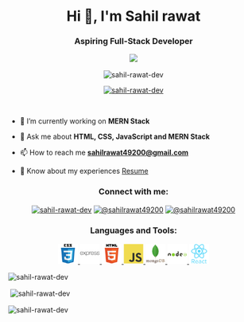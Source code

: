 <h1 align="center">Hi 👋, I'm Sahil rawat</h1>
<h3 align="center">Aspiring Full-Stack Developer</h3>

<p align="center"><img src="https://c.tenor.com/NOYF3f82b_gAAAAC/programmer.gif" /></p>
<p align="center"> <img src="https://komarev.com/ghpvc/?username=sahil-rawat-dev&label=Profile%20views&color=0e75b6&style=flat" alt="sahil-rawat-dev" /> </p>

<p align="center"> <a href="https://github.com/ryo-ma/github-profile-trophy"><img src="https://github-profile-trophy.vercel.app/?username=sahil-rawat-dev" alt="sahil-rawat-dev" /></a> </p>

<p align="center"> <a href="https://twitter.com/" target="blank"><img src="https://img.shields.io/twitter/follow/?logo=twitter&style=for-the-badge" alt="" /></a> </p>

- 🔭 I’m currently working on **MERN Stack**

- 💬 Ask me about **HTML, CSS, JavaScript and MERN Stack**

- 📫 How to reach me **sahilrawat49200@gmail.com**

- 📄 Know about my experiences [Resume](https://drive.google.com/file/d/1W5SNI2cKiart9llIRMV7hmrFWxQy9E99/view?usp=sharing)

<h3 align="center">Connect with me:</h3>
<p align="center">
<a href="https://linkedin.com/in/sahil-rawat-dev" target="blank"><img align="center" src="https://raw.githubusercontent.com/rahuldkjain/github-profile-readme-generator/master/src/images/icons/Social/linked-in-alt.svg" alt="sahil-rawat-dev" height="30" width="40" /></a>
<a href="https://www.hackerrank.com/@sahilrawat49200" target="blank"><img align="center" src="https://raw.githubusercontent.com/rahuldkjain/github-profile-readme-generator/master/src/images/icons/Social/hackerrank.svg" alt="@sahilrawat49200" height="30" width="40" /></a>
<a href="https://www.hackerearth.com/@sahilrawat49200" target="blank"><img align="center" src="https://raw.githubusercontent.com/rahuldkjain/github-profile-readme-generator/master/src/images/icons/Social/hackerearth.svg" alt="@sahilrawat49200" height="30" width="40" /></a>
</p>

<h3 align="center">Languages and Tools:</h3>
<p align="center"> <a href="https://www.w3schools.com/css/" target="_blank" rel="noreferrer"> <img src="https://raw.githubusercontent.com/devicons/devicon/master/icons/css3/css3-original-wordmark.svg" alt="css3" width="40" height="40"/> </a> <a href="https://expressjs.com" target="_blank" rel="noreferrer"> <img src="https://raw.githubusercontent.com/devicons/devicon/master/icons/express/express-original-wordmark.svg" alt="express" width="40" height="40"/> </a> <a href="https://www.w3.org/html/" target="_blank" rel="noreferrer"> <img src="https://raw.githubusercontent.com/devicons/devicon/master/icons/html5/html5-original-wordmark.svg" alt="html5" width="40" height="40"/> </a> <a href="https://developer.mozilla.org/en-US/docs/Web/JavaScript" target="_blank" rel="noreferrer"> <img src="https://raw.githubusercontent.com/devicons/devicon/master/icons/javascript/javascript-original.svg" alt="javascript" width="40" height="40"/> </a> <a href="https://www.mongodb.com/" target="_blank" rel="noreferrer"> <img src="https://raw.githubusercontent.com/devicons/devicon/master/icons/mongodb/mongodb-original-wordmark.svg" alt="mongodb" width="40" height="40"/> </a> <a href="https://nodejs.org" target="_blank" rel="noreferrer"> <img src="https://raw.githubusercontent.com/devicons/devicon/master/icons/nodejs/nodejs-original-wordmark.svg" alt="nodejs" width="40" height="40"/> </a> <a href="https://reactjs.org/" target="_blank" rel="noreferrer"> <img src="https://raw.githubusercontent.com/devicons/devicon/master/icons/react/react-original-wordmark.svg" alt="react" width="40" height="40"/> </a> </p>

<p><img align="center" src="https://github-readme-stats.vercel.app/api/top-langs?username=sahil-rawat-dev&show_icons=true&locale=en&layout=compact" alt="sahil-rawat-dev" /></p>

<p>&nbsp;<img align="center" src="https://github-readme-stats.vercel.app/api?username=sahil-rawat-dev&show_icons=true&locale=en" alt="sahil-rawat-dev" /></p>

<p><img align="center" src="https://github-readme-streak-stats.herokuapp.com/?user=sahil-rawat-dev&" alt="sahil-rawat-dev" /></p>


<!--
**sahil-rawat-dev/sahil-rawat-dev** is a ✨ _special_ ✨ repository because its `README.md` (this file) appears on your GitHub profile.

Here are some ideas to get you started:

- 🔭 I’m currently working on ...
- 🌱 I’m currently learning ...
- 👯 I’m looking to collaborate on ...
- 🤔 I’m looking for help with ...
- 💬 Ask me about ...
- 📫 How to reach me: ...
- 😄 Pronouns: ...
- ⚡ Fun fact: ...
-->
